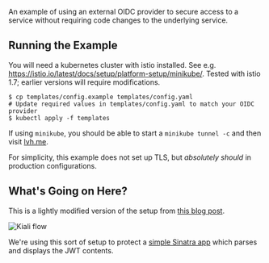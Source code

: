 An example of using an external OIDC provider to secure access to a service without requiring code changes to the underlying service.

## Running the Example

You will need a kubernetes cluster with istio installed. See e.g. https://istio.io/latest/docs/setup/platform-setup/minikube/. Tested with istio 1.7; earlier versions will require modifications.

    $ cp templates/config.example templates/config.yaml
    # Update required values in templates/config.yaml to match your OIDC provider
    $ kubectl apply -f templates

If using `minikube`, you should be able to start a `minikube tunnel -c` and then visit [lvh.me](http://lvh.me).

For simplicity, this example does not set up TLS, but _absolutely should_ in production configurations.

## What's Going on Here?

This is a lightly modified version of the setup from [this blog post](https://blog.jetstack.io/blog/istio-oidc/).

![Kiali flow](https://user-images.githubusercontent.com/40446776/94086227-2f28b800-fdbf-11ea-9896-3a3e05119bbc.png)

We're using this sort of setup to protect a [simple Sinatra app](https://github.com/jamesdabbs-procore/jwt-server) which parses and displays the JWT contents.
